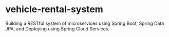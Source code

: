 # vehicle-rental-system
Building a RESTful system of microservices using Spring Boot, Spring Data JPA, and Deploying using Spring Cloud Services.
